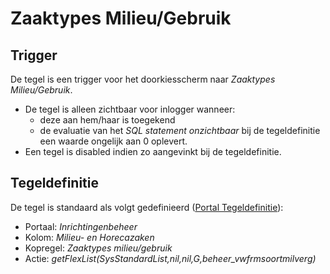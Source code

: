 # Zaaktypes Milieu/Gebruik

## Trigger

De tegel is een trigger voor het doorkiesscherm naar _Zaaktypes Milieu/Gebruik_.

- De tegel is alleen zichtbaar voor inlogger wanneer:
  - deze aan hem/haar is toegekend
  - de evaluatie van het _SQL statement onzichtbaar_ bij de tegeldefinitie een waarde ongelijk aan 0 oplevert.
- Een tegel is disabled indien zo aangevinkt bij de tegeldefinitie.

## Tegeldefinitie

De tegel is standaard als volgt gedefinieerd ([Portal Tegeldefinitie](/instellen_inrichten/portaldefinitie/portal_tegel.md)):

- Portaal: _Inrichtingenbeheer_
- Kolom: _Milieu- en Horecazaken_
- Kopregel: _Zaaktypes milieu/gebruik_
- Actie: _getFlexList(SysStandardList,nil,nil,G,beheer_vwfrmsoortmilverg)_
